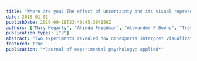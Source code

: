 ```yaml
---
title: "Where are you? The effect of uncertainty and its visual representation on location judgments in GPS-like displays."
date: 2016-01-01
publishDate: 2019-09-18T23:40:45.384159Z
authors: ["Mary Hegarty", "Alinda Friedman", "Alexander P Boone", "Trevor J Barrett"]
publication_types: ["2"]
abstract: "Two experiments revealed how nonexperts interpret visualizations of positional uncertainty on GPS-like displays and how the visual representation of uncertainty affects their judgments. Participants were shown maps with representations of their current location; locational uncertainty was visualized as either a circle (confidence interval) or a faded glyph (indicating the probability density function directly). When shown a single circle or faded glyph, participants assumed they were located at the center of the uncertain region. In a task that required combining 2 uncertain estimates of their location, the most common strategy—integration—was to take both estimates into account, with more weight given to the more certain estimate. Participants’ strategies were not affected by how uncertainty was visualized, but visualization affected the consistency of responses, both within individuals and in relation to models of individual’s preferred strategies. The results indicate that nonexperts have an intuitive understanding of uncertainty. Rather than arguing for a particular method of visualizing uncertainty, the data suggest that the best visualization method is task dependent."
featured: true
publication: "*Journal of experimental psychology: applied*"
---
```


